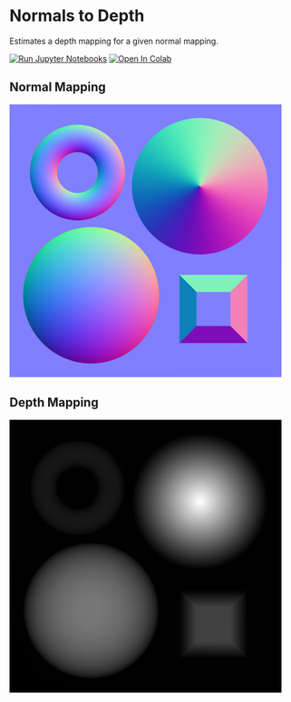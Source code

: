 # Normals to Depth

Estimates a depth mapping for a given normal mapping.

[![Run Jupyter Notebooks](https://github.com/YertleTurtleGit/normals-to-depth/actions/workflows/run_jupyter.yml/badge.svg)](https://github.com/YertleTurtleGit/normals-to-depth/actions/workflows/run_jupyter.yml) [![Open In Colab](https://colab.research.google.com/assets/colab-badge.svg)](https://colab.research.google.com/github/YertleTurtleGit/normals-to-depth/blob/main/depth_map.ipynb)

## Normal Mapping
![normal_mapping.png](normal_mapping.png)

## Depth Mapping
![depth_mapping.png](depth_mapping.png)
